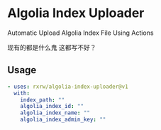 # Algolia Index Uploader

Automatic Upload Algolia Index File Using Actions

现有的都是什么鬼 这都写不好？

## Usage

```yml
- uses: rxrw/algolia-index-uploader@v1
  with:
    index_path: ""
    algolia_index_id: ""
    algolia_index_name: ""
    algolia_index_admin_key: ""
```
